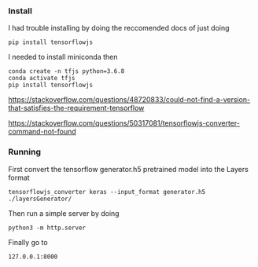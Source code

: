 ### Install

I had trouble installing by doing the reccomended docs of just doing

```
pip install tensorflowjs
```

I needed to install miniconda then

```
conda create -n tfjs python=3.6.8
conda activate tfjs
pip install tensorflowjs
```

https://stackoverflow.com/questions/48720833/could-not-find-a-version-that-satisfies-the-requirement-tensorflow

https://stackoverflow.com/questions/50317081/tensorflowjs-converter-command-not-found

### Running

First convert the tensorflow generator.h5 pretrained model into the Layers format

```
tensorflowjs_converter keras --input_format generator.h5 ./layersGenerator/
```

Then run a simple server by doing

```
python3 -m http.server
```

Finally go to
```
127.0.0.1:8000
```


